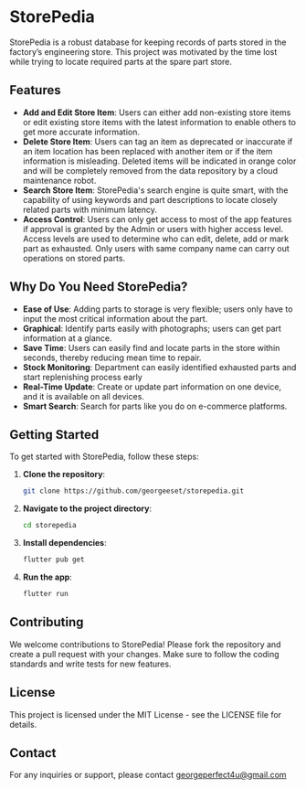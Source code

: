 # StorePedia

StorePedia is a robust database for keeping records of parts stored in the factory’s engineering store. This project was motivated by the time lost while trying to locate required parts at the spare part store.

## Features

- **Add and Edit Store Item**: Users can either add non-existing store items or edit existing store items with the latest information to enable others to get more accurate information.
- **Delete Store Item**: Users can tag an item as deprecated or inaccurate if an item location has been replaced with another item or if the item information is misleading. Deleted items will be indicated in orange color and will be completely removed from the data repository by a cloud maintenance robot.
- **Search Store Item**: StorePedia's search engine is quite smart, with the capability of using keywords and part descriptions to locate closely related parts with minimum latency.
- **Access Control**: Users can only get access to most of the app features if approval is granted by the Admin or users with higher access level. Access levels are used to determine who can edit, delete, add or mark part as exhausted. Only users with same company name can carry out operations on stored parts.

## Why Do You Need StorePedia?

- **Ease of Use**: Adding parts to storage is very flexible; users only have to input the most critical information about the part.
- **Graphical**: Identify parts easily with photographs; users can get part information at a glance.
- **Save Time**: Users can easily find and locate parts in the store within seconds, thereby reducing mean time to repair.
- **Stock Monitoring**: Department can easily identified exhausted parts and start replenishing process early 
- **Real-Time Update**: Create or update part information on one device, and it is available on all devices.
- **Smart Search**: Search for parts like you do on e-commerce platforms.

## Getting Started

To get started with StorePedia, follow these steps:

1. **Clone the repository**:
    ```bash
    git clone https://github.com/georgeeset/storepedia.git
    ```
2. **Navigate to the project directory**:
    ```bash
    cd storepedia
    ```
3. **Install dependencies**:
    ```bash
    flutter pub get
    ```
4. **Run the app**:
    ```bash
    flutter run
    ```

## Contributing

We welcome contributions to StorePedia! Please fork the repository and create a pull request with your changes. Make sure to follow the coding standards and write tests for new features.

## License

This project is licensed under the MIT License - see the LICENSE file for details.

## Contact

For any inquiries or support, please contact georgeperfect4u@gmail.com